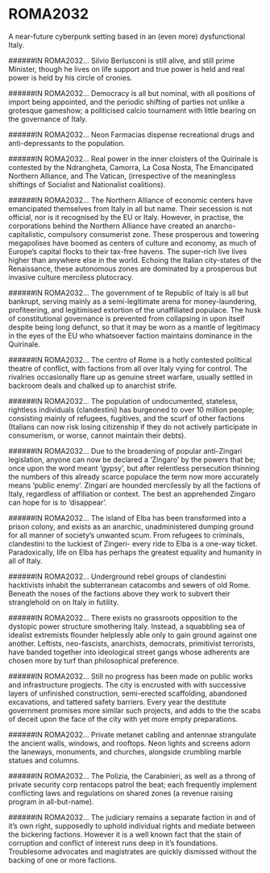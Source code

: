 # ROMA2032
A near-future cyberpunk setting based in an (even more) dysfunctional Italy. 

######IN ROMA2032...
Silvio Berlusconi is still alive, and still prime Minister, though he lives on life support and true power is held and real power is held by his circle of cronies.

######IN ROMA2032...
Democracy is all but nominal, with all positions of import being appointed, and the periodic shifting of parties not unlike a grotesque gameshow; a politicised calcio tournament with little bearing on the governance of Italy.

######IN ROMA2032...
Neon Farmacias dispense recreational drugs and anti-depressants to the population.

######IN ROMA2032...
Real power in the inner cloisters of the Quirinale is contested by the Ndrangheta, Camorra, La Cosa Nosta, The Emancipated Northern Alliance, and The Vatican, (irrespective of the meaningless shiftings of Socialist and Nationalist coalitions).

######IN ROMA2032...
The Northern Alliance of economic centers have emancipated themselves from Italy in all but name. Their secession is not official, nor is it recognised by the EU or Italy. However, in practise, the corporations behind the Northern Alliance have created an anarcho-capitalistic, compulsory consumerist zone. These prosperous and towering megapolises have boomed as centers of culture and economy, as much of Europe’s capital flocks to their tax-free havens. The super-rich live lives higher than anywhere else in the world. Echoing the Italian city-states of the Renaissance, these autonomous zones are dominated by a prosperous but invasive culture merciless plutocracy.

######IN ROMA2032...
The government of te Republic of Italy is all but bankrupt, serving mainly as a semi-legitimate arena for money-laundering, profiteering, and legitimised extortion of the unaffiliated populace. The husk of constitutional governance is prevented from collapsing in upon itself despite being long defunct, so that it may be worn as a mantle of legitimacy in the eyes of the EU who whatsoever faction maintains dominance in the Quirinale.
 
######IN ROMA2032...
The centro of Rome is a hotly contested political theatre of conflict, with factions from all over Italy vying for control. The rivalries occasionally flare up as genuine street warfare, usually settled in backroom deals and chalked up to anarchist strife.

######IN ROMA2032...
The population of undocumented, stateless, rightless individuals (clandestini) has burgeoned to over 10 million people; consisting mainly of refugees, fugitives, and the scurf of other factions (Italians can now risk losing citizenship if they do not actively participate in consumerism, or worse, cannot maintain their debts). 

######IN ROMA2032...
Due to the broadening of popular anti-Zingari legislation, anyone can now be declared a ‘Zingaro’ by the powers that be; once upon the word meant ‘gypsy’, but after relentless persecution thinning the numbers of this already scarce populace the term now more accurately means ‘public enemy’. Zingari are hounded mercilessly by all the factions of Italy, regardless of affiliation or context. The best an apprehended Zingaro can hope for is to ‘disappear’.

######IN ROMA2032...
The island of Elba has been transformed into a prison colony, and exists as an anarchic, unadministered dumping ground for all manner of society’s unwanted scum. From refugees to criminals, clandestini to the luckiest of Zingeri- every ride to Elba is a one-way ticket. Paradoxically, life on Elba has perhaps the greatest equality and humanity in all of Italy.

######IN ROMA2032...
Underground rebel groups of clandestini hacktivists inhabit the subterranean catacombs and sewers of old Rome. Beneath the noses of the factions above they work to subvert their stranglehold on on Italy in futility.

######IN ROMA2032...
There exists no grassroots opposition to the dystopic power structure smothering Italy. Instead, a squabbling sea of idealist extremists flounder helplessly able only to gain ground against one another. Leftists, neo-fascists, anarchists, democrats, primitivist terrorists, have banded together into ideological street gangs whose adherents are chosen more by turf than philosophical preference.

######IN ROMA2032...
Still no progress has been made on public works and infrastructure progjects. The city is encrusted with with successive layers of unfinished construction, semi-erected scaffolding, abandoned excavations, and tattered safety barriers. Every year the destitute government promises more similar such projects, and adds to the the scabs of deceit upon the face of the city with yet more empty preparations.

######IN ROMA2032...
Private metanet cabling and antennae strangulate the ancient walls, windows, and rooftops. Neon lights and screens adorn the laneways, monuments, and churches, alongside crumbling marble statues and columns.
 
######IN ROMA2032...
The Polizia, the Carabinieri, as well as a throng of private security corp rentacops patrol the beat; each frequently implement conflicting laws and regulations on shared zones (a revenue raising program in all-but-name).

######IN ROMA2032...
The judiciary remains a separate faction in and of it’s own right, supposedly to uphold individual rights and mediate between the bickering factions. However it is a well known fact that the stain of corruption and conflict of interest runs deep in it’s foundations. Troublesome advocates and magistrates are quickly dismissed without the backing of one or more factions.

